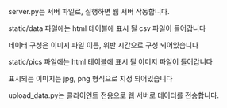 server.py는 서버 파일로, 실행하면 웹 서버 작동합니다.

static/data 파일에는 html 테이블에 표시 될 csv 파일이 들어갑니다

데이터 구성은 이미지 파일 이름, 위반 시간으로 구성 되어있습니다 

static/pics 파일에는 html 테이블에 표시 될 이미지 파일이 들어갑니다

표시되는 이미지는 jpg, png 형식으로 지정 되어있습니다

upload_data.py는 클라이언트 전용으로 웹 서버로 데이터를 전송합니다.
